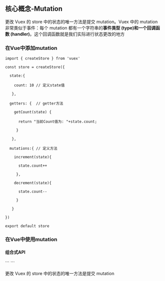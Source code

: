 ## 核心概念-Mutation


更改 Vuex 的 store 中的状态的唯一方法是提交 mutation。Vuex 中的 mutation 非常类似于事件：每个 mutation 都有一个字符串的**事件类型 (type)和一个回调函数 (handler)**。这个回调函数就是我们实际进行状态更改的地方

### 在Vue中添加mutation

```
import { createStore } from 'vuex'

const store = createStore({

  state:{

    count: 10 // 定义state值

   },

  getters: {  // getter方法

    getCount(state) {

      return "当前Count值为: "+state.count;

     }

   },

  mutations:{ // 定义方法

    increment(state){ 

      state.count++

     },

    decrement(state){

      state.count--

     }

   }

})

export default store
```

### 在Vue中使用mutation

#### 组合式API

<template>

  <h3>Count</h3>

  <p>{{ currentCount }}</p>

  <button @click="addHandler">增加</button>

  <button @click="minHandler">减少</button>

</template>
```
<script setup>

import { computed } from 'vue'

import { useStore } from 'vuex'

const store = useStore()

const currentCount = computed(() => {

  return store.getters.getCount

})

function addHandler(){

  store.commit("increment")

}

function minHandler(){

  store.commit("decrement")

}

</script>
```

更改 Vuex 的 store 中的状态的唯一方法是提交 mutation
